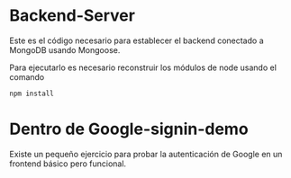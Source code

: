 # Backend-Server

Este es el código necesario para establecer el backend
conectado a MongoDB usando Mongoose.

Para ejecutarlo es necesario reconstruir los módulos
de node usando el comando

```
npm install
```

# Dentro de Google-signin-demo

Existe un pequeño ejercicio para probar la autenticación
de Google en un frontend básico pero funcional.
